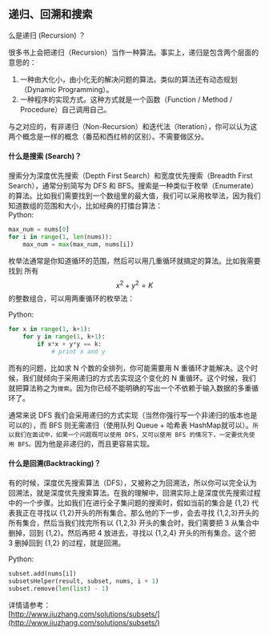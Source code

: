 ## 递归、回溯和搜索

么是递归 \(Recursion\) ？

很多书上会把递归（Recursion）当作一种算法。事实上，递归是包含两个层面的意思的：

1. 一种由大化小，由小化无的解决问题的算法。类似的算法还有动态规划（Dynamic Programming）。
2. 一种程序的实现方式。这种方式就是一个函数（Function / Method / Procedure）自己调用自己。

与之对应的，有非递归（Non-Recursion）和迭代法（Iteration），你可以认为这两个概念是一样的概念（番茄和西红柿的区别）。不需要做区分。

#### 什么是搜索 \(Search\)？

搜索分为深度优先搜索（Depth First Search）和宽度优先搜索（Breadth First Search），通常分别简写为 DFS 和 BFS。搜索是一种类似于枚举（Enumerate）的算法。比如我们需要找到一个数组里的最大值，我们可以采用枚举法，因为我们知道数组的范围和大小，比如经典的打擂台算法：  
Python:

```py
max_num = nums[0]
for i in range(1, len(nums)):
    max_num = max(max_num, nums[i])
```

枚举法通常是你知道循环的范围，然后可以用几重循环就搞定的算法。比如我需要找到 所有 $$x^2 + y^2 = K$$ 的整数组合，可以用两重循环的枚举法：

Python:

```py
for x in range(1, k+1):
    for y in range(1, k+1):
        if x*x + y*y == k:
            # print x and y
```

而有的问题，比如求 N 个数的全排列，你可能需要用 N 重循环才能解决。这个时候，我们就倾向于采用递归的方式去实现这个变化的 N 重循环。这个时候，我们就把算法称之为`搜索`。因为你已经不能明确的写出一个不依赖于输入数据的多重循环了。

通常来说 DFS 我们会采用递归的方式实现（当然你强行写一个非递归的版本也是可以的），而 BFS 则无需递归（使用队列 Queue + 哈希表 HashMap就可以）。`所以我们在面试中，如果一个问题既可以使用 DFS，又可以使用 BFS 的情况下，一定要优先使用 BFS。`因为他是非递归的，而且更容易实现。

#### 什么是回溯\(Backtracking\)？

有的时候，深度优先搜索算法（DFS），又被称之为回溯法，所以你可以完全认为回溯法，就是深度优先搜索算法。在我的理解中，回溯实际上是深度优先搜索过程中的一个步骤。比如我们在进行全子集问题的搜索时，假如当前的集合是 {1,2} 代表我正在寻找以 {1,2}开头的所有集合。那么他的下一步，会去寻找 {1,2,3}开头的所有集合，然后当我们找完所有以 {1,2,3} 开头的集合时，我们需要把 3 从集合中删掉，回到 {1,2}。然后再把 4 放进去，寻找以 {1,2,4} 开头的所有集合。这个把 3 删掉回到 {1,2} 的过程，就是回溯。



Python:

```py
subset.add(nums[i])
subsetsHelper(result, subset, nums, i + 1)
subset.remove(len(list) - 1)

```

详情请参考：  
[http://www.jiuzhang.com/solutions/subsets/](http://www.jiuzhang.com/solutions/subsets/)

